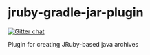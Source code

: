 jruby-gradle-jar-plugin
=======================

[![Gitter chat](https://badges.gitter.im/jruby-gradle/jruby-gradle-plugin.png)](https://gitter.im/jruby-gradle/jruby-gradle-plugin)

Plugin for creating JRuby-based java archives
